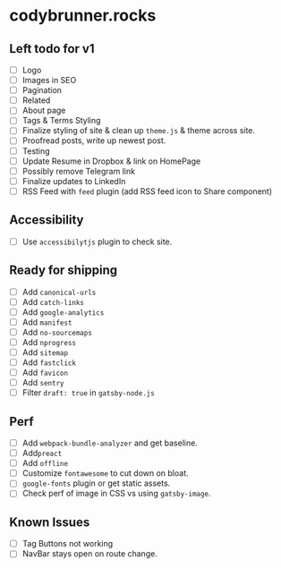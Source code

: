 # codybrunner.rocks

## Left todo for v1

* [ ] Logo
* [ ] Images in SEO
* [ ] Pagination
* [ ] Related
* [ ] About page
* [ ] Tags & Terms Styling
* [ ] Finalize styling of site & clean up `theme.js` & theme across site.
* [ ] Proofread posts, write up newest post.
* [ ] Testing
* [ ] Update Resume in Dropbox & link on HomePage
* [ ] Possibly remove Telegram link
* [ ] Finalize updates to LinkedIn
* [ ] RSS Feed with `feed` plugin (add RSS feed icon to Share component)

## Accessibility

* [ ] Use `accessibilytjs` plugin to check site.

## Ready for shipping

* [ ] Add `canonical-urls`
* [ ] Add `catch-links`
* [ ] Add `google-analytics`
* [ ] Add `manifest`
* [ ] Add `no-sourcemaps`
* [ ] Add `nprogress`
* [ ] Add `sitemap`
* [ ] Add `fastclick`
* [ ] Add `favicon`
* [ ] Add `sentry`
* [ ] Filter `draft: true` in `gatsby-node.js`

## Perf

* [ ] Add `webpack-bundle-analyzer` and get baseline.
* [ ] Add`preact`
* [ ] Add `offline`
* [ ] Customize `fontawesome` to cut down on bloat.
* [ ] `google-fonts` plugin or get static assets.
* [ ] Check perf of image in CSS vs using `gatsby-image`.

## Known Issues

* [ ] Tag Buttons not working
* [ ] NavBar stays open on route change.
